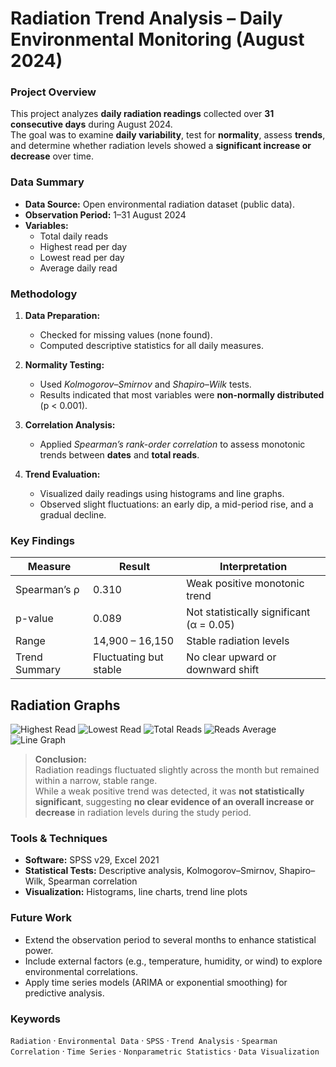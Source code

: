 # Radiation Trend Analysis – Daily Environmental Monitoring (August 2024)

### Project Overview
This project analyzes **daily radiation readings** collected over **31 consecutive days** during August 2024.  
The goal was to examine **daily variability**, test for **normality**, assess **trends**, and determine whether radiation levels showed a **significant increase or decrease** over time.

### Data Summary
- **Data Source:** Open environmental radiation dataset (public data).  
- **Observation Period:** 1–31 August 2024  
- **Variables:**  
  - Total daily reads  
  - Highest read per day  
  - Lowest read per day  
  - Average daily read  

### Methodology
1. **Data Preparation:**  
   - Checked for missing values (none found).  
   - Computed descriptive statistics for all daily measures.  

2. **Normality Testing:**  
   - Used *Kolmogorov–Smirnov* and *Shapiro–Wilk* tests.  
   - Results indicated that most variables were **non-normally distributed** (p < 0.001).  

3. **Correlation Analysis:**  
   - Applied *Spearman’s rank-order correlation* to assess monotonic trends between **dates** and **total reads**.  

4. **Trend Evaluation:**  
   - Visualized daily readings using histograms and line graphs.  
   - Observed slight fluctuations: an early dip, a mid-period rise, and a gradual decline.  

### Key Findings
| Measure | Result | Interpretation |
|----------|---------|----------------|
| Spearman’s ρ | 0.310 | Weak positive monotonic trend |
| p-value | 0.089 | Not statistically significant (α = 0.05) |
| Range | 14,900 – 16,150 | Stable radiation levels |
| Trend Summary | Fluctuating but stable | No clear upward or downward shift |

## Radiation Graphs
![Highest Read](../Radiation-Report/Highest_read.png)
![Lowest Read](../Radiation-Report/Lowest_read.png)
![Total Reads](../Radiation-Report/Total_reads.png)
![Reads Average](../Radiation-Report/Reads_average.png)
![Line Graph](../Radiation-Report/Line_graph.png)

> **Conclusion:**  
> Radiation readings fluctuated slightly across the month but remained within a narrow, stable range.  
> While a weak positive trend was detected, it was **not statistically significant**, suggesting **no clear evidence of an overall increase or decrease** in radiation levels during the study period.

###  Tools & Techniques
- **Software:** SPSS v29, Excel 2021  
- **Statistical Tests:** Descriptive analysis, Kolmogorov–Smirnov, Shapiro–Wilk, Spearman correlation  
- **Visualization:** Histograms, line charts, trend line plots  

###  Future Work
- Extend the observation period to several months to enhance statistical power.  
- Include external factors (e.g., temperature, humidity, or wind) to explore environmental correlations.  
- Apply time series models (ARIMA or exponential smoothing) for predictive analysis.  

### Keywords
`Radiation` · `Environmental Data` · `SPSS` · `Trend Analysis` · `Spearman Correlation` · `Time Series` · `Nonparametric Statistics` · `Data Visualization`
